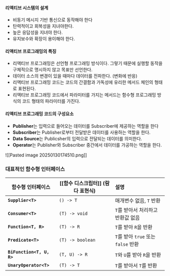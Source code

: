 #### 리액티브 시스템의 설계
- 비동기 메시지 기반 통신으로 동작해야 한다
- 탄력적이고 회복성을 지녀야한다.
- 높은 응답성을 지녀야 한다.
- 유지보수와 확장이 용이해야 한다.

#### 리액티브 프로그래밍의 특징
- 리액티브 프로그래밍은 선언형 프로그래밍 방식이다. 그렇기 때문에 실행할 동작을 구체적으로 명시하지 않고 목표만 선언한다.
- 데이터 소스의 변경이 있을 때마다 데이터를 전파한다. (변화에 반응)
- 리액티브 프로그래밍 코드는 코드의 간결함과 가독성에 유리한 메서드 체인의 형태로 표현된다.
- 리액티브 프로그래밍 코드에서 파라미터를 가지는 메서드는 함수형 프로그래밍 방식의 코드 형태의 파라미터를 가진다.

#### 리액티브 프로그래밍 코드의 구성요소
- **Publisher**는 입력으로 들어오는 데이터를 Subscriber에 제공하는 역할을 한다
- **Subscriber**는 Publisher로부터 전달받은 데이터를 사용하는 역할을 한다.
- **Data Source**는 Publicsher의 입력으로 전달되는 데이터를 의미한다.
- **Operator**는 Publisher와 Subscriber 중간에서 데이터를 가공하는 역할을 한다.

![[Pasted image 20250130174510.png]]


### 대표적인 함수형 인터페이스

| 함수형 인터페이스                 | **[[함수 디스크립터]]** (람다 표현식) | 설명                           |
| ------------------------- | ------------------------- | :--------------------------- |
| **`Supplier<T>`**         | `() -> T`                 | 매개변수 없음, `T` 반환              |
| **`Consumer<T>`**         | `(T) -> void`             | `T`를 받아서 처리하고 반환값 없음         |
| **`Function<T, R>`**      | `(T) -> R`                | `T`를 받아 `R`을 반환              |
| **`Predicate<T>`**        | `(T) -> boolean`          | `T`를 받아 `true` 또는 `false` 반환 |
| **`BiFunction<T, U, R>`** | `(T, U) -> R`             | `T`와 `U`를 받아 `R`을 반환         |
| **`UnaryOperator<T>`**    | `(T) -> T`                | `T`를 받아서 `T`를 반환             |
